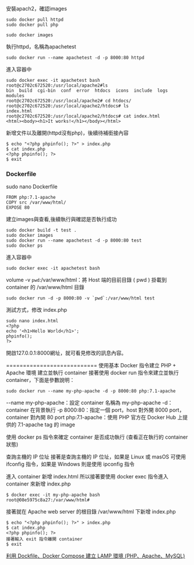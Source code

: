 安裝apach2，確認images

~~~
sudo docker pull httpd
sudo docker pull php

sudo docker images
~~~

執行httpd，名稱為apachetest

~~~
sudo docker run --name apachetest -d -p 8000:80 httpd
~~~

進入容器中

~~~
sudo docker exec -it apachetest bash
root@c2702c672520:/usr/local/apache2#ls
bin  build  cgi-bin  conf  error  htdocs  icons  include  logs	modules
root@c2702c672520:/usr/local/apache2# cd htdocs/
root@c2702c672520:/usr/local/apache2/htdocs# ls
index.html
root@c2702c672520:/usr/local/apache2/htdocs# cat index.html 
<html><body><h1>It works!</h1></body></html>
~~~

新增文件以及離開(httpd沒有php)，後續待補銜接內容

~~~
$ echo "<?php phpinfo(); ?>" > index.php
$ cat index.php
<?php phpinfo(); ?>
$ exit
~~~

### Dockerfile

sudo nano Dockerfile

~~~
FROM php:7.1-apache
COPY src /var/www/html/
EXPOSE 80
~~~

建立images與查看,後續執行與確認是否執行成功

~~~
sudo docker build -t test .
sudo docker images
sudo docker run --name apachetest -d -p 8000:80 test
sudo docker ps
~~~

進入容器中

~~~
sudo docker exec -it apachetest bash
~~~

volume
-v `pwd`:/var/www/html：將 Host 端的目前目錄 ( pwd ) 掛載到 container 的 /var/www/html 目錄

~~~
sudo docker run -d -p 8000:80 -v `pwd`:/var/www/html test
~~~

測試方式，修改 index.php

~~~
sudo nano index.html
<?php
echo '<h1>Hello World</h1>';
phpinfo();
?>
~~~

開啟127.0.0.1:8000網址，就可看見修改的訊息內容。


===========================
使用基本 Docker 指令建立 PHP + Apache 環境
建立並執行 container
接著使用 docker run 指令來建立並執行 container，下面是參數說明：

~~~
sudo docker run --name my-php-apache -d -p 8000:80 php:7.1-apache
~~~

--name my-php-apache：設定 container 名稱為 my-php-apache
-d：container 在背景執行
-p 8000:80：指定一個 port，host 對外開 8000 port，container 對內開 80 port
php:7.1-apache：使用 PHP 官方在 Docker Hub 上提供的 7.1-apache tag 的 image

使用 docker ps 指令來確定 container 是否成功執行 (查看正在執行的 container 狀態)

查詢主機的 IP 位址
接著是查詢主機的 IP 位址，如果是 Linux 或 masOS 可使用 ifconfig 指令，如果是 Windows 則是使用 ipconfig 指令


進入 container 新增 index.html
所以接著要使用 docker exec 指令進入 container
來新增 index.php

~~~
$ docker exec -it my-php-apache bash
root@08e5975c8a27:/var/www/html#
~~~

接著就在 Apache web server 的根目錄 /var/www/html 下新增 index.php

~~~
$ echo "<?php phpinfo(); ?>" > index.php
$ cat index.php
<?php phpinfo(); ?>
接著輸入 exit 指令離開 container
$ exit
~~~



<a href="https://hackmd.io/@titangene/docker-lamp">利用 Dockfile、Docker Compose 建立 LAMP 環境 (PHP、Apache、MySQL)</a><br>
